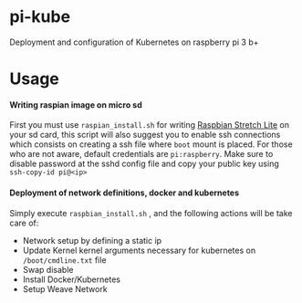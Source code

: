 # pi-kube

Deployment and configuration of Kubernetes on raspberry pi 3 b+


# Usage

#### Writing raspian image on micro sd
First you must use `raspian_install.sh` for writing [Raspbian Stretch Lite](https://www.raspberrypi.org/downloads/raspbian/) on your sd card, this script will also suggest you to enable ssh connections which consists on creating a ssh file where `boot` mount is placed. For those who are not aware, default credentials are `pi:raspberry`. Make sure to disable password at the sshd config file and copy your public key using `ssh-copy-id pi@<ip>` 


#### Deployment of network definitions, docker and kubernetes

Simply execute `raspbian_install.sh` , and the following actions will be take care of:
- Network setup by defining a static ip
- Update Kernel kernel arguments necessary for kubernetes on `/boot/cmdline.txt` file
- Swap disable
- Install Docker/Kubernetes
- Setup Weave Network

